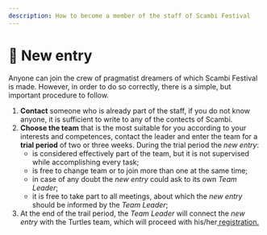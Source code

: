 ```yaml
---
description: How to become a member of the staff of Scambi Festival
---
```


# 🦸 New entry

Anyone can join the crew of pragmatist dreamers of which Scambi Festival is made. However, in order to do so correctly, there is a simple, but important procedure to follow.

1. **Contact** someone who is already part of the staff, if you do not know anyone, it is sufficient to write to any of the contects of Scambi.
2. **Choose the team** that is the most suitable for you according to your interests and competences, contact the leader and enter the team for a **trial period** of two or three weeks. During the trial period the _new entry_:
   * is considered effectively part of the team, but it is not supervised while accomplishing every task;
   * is free to change team or to join more than one at the same time;
   * in case of any doubt the _new entry_ could ask to its own _Team Leader_;
   * it is free to take part to all meetings, about which the _new entry_ should be informed by the _Team Leader_;
3. At the end of the trail period, the _Team Leader_ will connect the _new entry_ with the Turtles team, which will proceed with his/her[ registration. ](https://app.gitbook.com/o/cLtq3Lr1Q7ZuGs2GR74S/s/9kMtZ3VKQeBtf2b4r1BJ/)
